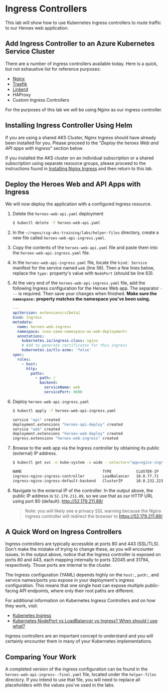# Ingress Controllers

This lab will show how to use Kubernetes ingress controllers to route traffic to our Heroes web application.

## Add Ingress Controller to an Azure Kubernetes Service Cluster

There are a number of ingress controllers available today. Here is a quick, but not exhaustive list for reference purposes:

* [Nginx](https://github.com/kubernetes/ingress-nginx)
* [Traefik](https://traefik.io/)
* [Linkerd](https://linkerd.io/)
* HAProxy
* Custom Ingress Controllers

For the purposes of this lab we will be using Nginx as our ingress controller.

## Installing Ingress Controller Using Helm

If you are using a shared AKS Cluster, Nginx Ingress should have already been installed for you. Please proceed to the "*Deploy the heroes Web and API apps with Ingress*" section below.

If you installed the AKS cluster on an individual subscription or a shared subscription using separate resource groups, please proceed to the instructions found in [Installing Nginx Ingress](helm-install-ingress.md) and then return to this lab.

## Deploy the Heroes Web and API Apps with Ingress

We will now deploy the application with a configured Ingress resource.

1. Delete the `heroes-web-api.yaml` deployment

    ```bash
    $ kubectl delete -f heroes-web-api.yaml
    ```

2. In the `~/repos/csg-aks-training/labs/helper-files` directory, create a new file called `heroes-web-api-ingress.yaml`.

3. Copy the contents of the `heroes-web-api.yaml` file and paste them into the `heroes-web-api-ingress.yaml` file.

4. In the `heroes-web-api-ingress.yaml` file, locate the `kind: Service` manifest for the service named `web` (line 56). Then a few lines below, replace the `type:` property's value with `NodePort` (should be line 63).

5. At the very end of the `heroes-web-api-ingress.yaml` file, add the following Ingress configuration for the Heroes Web app. The separator `---` is required. Then save your changes when finished. **Make sure the `namespace:` property matches the namespace you've been using.**

    ```yaml
    ---
    apiVersion: extensions/v1beta1
    kind: Ingress
    metadata:
      name: heroes-web-ingress
      namespace: <use-same-namespace-as-web-deployment>
      annotations:
        kubernetes.io/ingress.class: nginx
        # Add to generate certificates for this ingress
        kubernetes.io/tls-acme: 'false'
    spec:
      rules:
        - host:
          http:
            paths:
              - path: /
                backend:
                  serviceName: web
                  servicePort: 8080
    ```

6. Deploy `heroes-web-api-ingress.yaml`

    ``` bash
    $ kubectl apply -f heroes-web-api-ingress.yaml

    service "api" created
    deployment.extensions "heroes-api-deploy" created
    service "web" created
    deployment.extensions "heroes-web-deploy" created
    ingress.extensions "heroes-web-ingress" created
    ```


7. Browse to the web app via the Ingress controller by obtaining its public (external) IP address.

    ```bash
    $ kubectl get svc -n kube-system -o wide --selector="app=nginx-ingress"

    NAME                                    TYPE           CLUSTER-IP     EXTERNAL-IP     PORT(S)                      AGE       SELECTOR
    ingress-nginx-ingress-controller        LoadBalancer   10.0.77.71     52.179.211.89   80:32319/TCP,443:30487/TCP   20d       app=nginx-ingress,component=controller,release=ingress
    ingress-nginx-ingress-default-backend   ClusterIP      10.0.232.223   <none>          80/TCP                       20d       app=nginx-ingress,component=default-backend,release=ingress
    ```

8. Navigate to the external IP of the controller. In the output above, the public IP address is `52.179.211.89`, so we use that as our HTTP URL using port 80 (default): http://52.179.211.89/

    > Note: you will likely see a privacy SSL warning because the Nginx ingress controller will redirect the browser to https://52.179.211.89/

## A Quick Word on Ingress Controllers

Ingress controllers are typically accessible at ports 80 and 443 (SSL/TLS). Don't make the mistake of trying to change these, as you will encounter issues. In the output above, notice that the Ingress controller is exposed on ports 80 and 443, each mapping internally to ports 32045 and 31794, respectively. Those ports are internal to the cluster.

The Ingress configuration (YAML) depends highly on the `host:`, `path:`, and service names/ports you expose in your deployment's ingress configuration. This means that one single host can expose multiple public-facing API endpoints, where only their root paths are different.

For additional information on Kubernetes Ingress Controllers and on how they work, visit:

* [Kubenetes Ingress](https://kubernetes.io/docs/concepts/services-networking/ingress/)
* [Kubernetes NodePort vs LoadBalancer vs Ingress? When should I use what?](https://medium.com/google-cloud/kubernetes-nodeport-vs-loadbalancer-vs-ingress-when-should-i-use-what-922f010849e0)

 Ingress controllers are an important concept to understand and you will certainly encounter them in many of your Kubernetes implementations.

## Comparing Your Work

A completed version of the ingress configuration can be found in the `heroes-web-api-ingress--final.yaml` file, located under the `helper-files` directory. If you intend to use that file, you will need to replace all placeholders with the values you've used in the labs.
